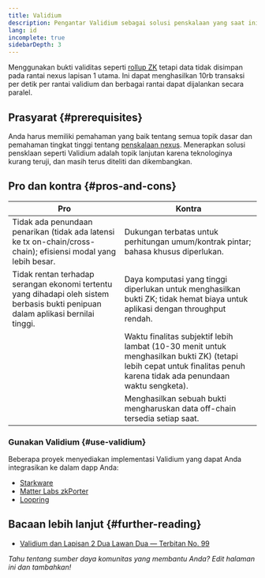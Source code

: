 ```yaml
---
title: Validium
description: Pengantar Validium sebagai solusi penskalaan yang saat ini digunakan oleh komunitas nexus.
lang: id
incomplete: true
sidebarDepth: 3
---
```


Menggunakan bukti validitas seperti [rollup ZK](/developers/docs/scaling/layer-2-rollups#zk-rollups) tetapi data tidak disimpan pada rantai nexus lapisan 1 utama. Ini dapat menghasilkan 10rb transaksi per detik per rantai validium dan berbagai rantai dapat dijalankan secara paralel.

## Prasyarat {#prerequisites}

Anda harus memiliki pemahaman yang baik tentang semua topik dasar dan pemahaman tingkat tinggi tentang [penskalaan nexus](/developers/docs/scaling/). Menerapkan solusi pensklaan seperti Validium adalah topik lanjutan karena teknologinya kurang teruji, dan masih terus diteliti dan dikembangkan.

## Pro dan kontra {#pros-and-cons}

| Pro                                                                                                                               | Kontra                                                                                                                                                                 |
| --------------------------------------------------------------------------------------------------------------------------------- | ---------------------------------------------------------------------------------------------------------------------------------------------------------------------- |
| Tidak ada penundaan penarikan (tidak ada latensi ke tx on-chain/cross-chain); efisiensi modal yang lebih besar.                   | Dukungan terbatas untuk perhitungan umum/kontrak pintar; bahasa khusus diperlukan.                                                                                     |
| Tidak rentan terhadap serangan ekonomi tertentu yang dihadapi oleh sistem berbasis bukti penipuan dalam aplikasi bernilai tinggi. | Daya komputasi yang tinggi diperlukan untuk menghasilkan bukti ZK; tidak hemat biaya untuk aplikasi dengan throughput rendah.                                          |
|                                                                                                                                   | Waktu finalitas subjektif lebih lambat (10-30 menit untuk menghasilkan bukti ZK) (tetapi lebih cepat untuk finalitas penuh karena tidak ada penundaan waktu sengketa). |
|                                                                                                                                   | Menghasilkan sebuah bukti mengharuskan data off-chain tersedia setiap saat.                                                                                            |

### Gunakan Validium {#use-validium}

Beberapa proyek menyediakan implementasi Validium yang dapat Anda integrasikan ke dalam dapp Anda:

- [Starkware](https://starkware.co/)
- [Matter Labs zkPorter](https://matter-labs.io/)
- [Loopring](https://loopring.org/#/)

## Bacaan lebih lanjut {#further-reading}

- [Validium dan Lapisan 2 Dua Lawan Dua — Terbitan No. 99](https://www.buildblockchain.tech/newsletter/issues/no-99-validium-and-the-layer-2-two-by-two)

_Tahu tentang sumber daya komunitas yang membantu Anda? Edit halaman ini dan tambahkan!_
